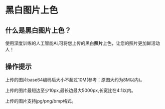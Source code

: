# 黑白图片上色

## 什么是黑白图片上色？

使用深度训练的人工智能Ai,可将您上传的黑白**照片**上色，让您的照片更加鲜活动人！

## 操作提示

上传的图片base64编码后大小不超过10M(参考：原图大约为8M以内)。

上传的图片最短边至少10px,最长边最大5000px,长宽比在4:1以内。

上传的图片支持jpg/png/bmp格式。